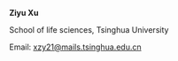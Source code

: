**Ziyu Xu** 

School of life sciences, Tsinghua University

Email: xzy21@mails.tsinghua.edu.cn

<!---
ziyu-xu/ziyu-xu is a ✨ special ✨ repository because its `README.md` (this file) appears on your GitHub profile.
You can click the Preview link to take a look at your changes.
--->
